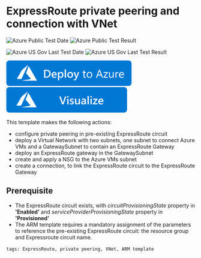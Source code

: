 # ExpressRoute private peering and connection with VNet
![Azure Public Test Date](https://azurequickstartsservice.blob.core.windows.net/badges/101-er-linked-to-vnet/PublicLastTestDate.svg)
![Azure Public Test Result](https://azurequickstartsservice.blob.core.windows.net/badges/101-er-linked-to-vnet/PublicDeployment.svg)

![Azure US Gov Last Test Date](https://azurequickstartsservice.blob.core.windows.net/badges/101-er-linked-to-vnet/FairfaxLastTestDate.svg)
![Azure US Gov Last Test Result](https://azurequickstartsservice.blob.core.windows.net/badges/101-er-linked-to-vnet/FairfaxDeployment.svg)

[![Deploy To Azure](https://raw.githubusercontent.com/Azure/azure-quickstart-templates/master/1-CONTRIBUTION-GUIDE/images/deploytoazure.svg?sanitize=true)](https://portal.azure.com/#create/Microsoft.Template/uri/https%3A%2F%2Fraw.githubusercontent.com%2FAzure%2Fazure-quickstart-templates%2Fmaster%2F101-er-linked-to-vnet%2Fazuredeploy.json)  [![Visualize](https://raw.githubusercontent.com/Azure/azure-quickstart-templates/master/1-CONTRIBUTION-GUIDE/images/visualizebutton.svg?sanitize=true)](http://armviz.io/#/?load=https%3A%2F%2Fraw.githubusercontent.com%2FAzure%2Fazure-quickstart-templates%2Fmaster%2F101-er-linked-to-vnet%2Fazuredeploy.json)


This template makes the following actions:
* configure private peering in pre-existing ExpressRoute circuit
* deploy a Virtual Network with two subnets, one subnet to connect Azure VMs and a GatewaySubnet to contain an ExpressRoute Gateway
* deploy an ExpressRoute gateway in the GatewaySubnet
* create and apply a NSG to the Azure VMs subnet 
* create a connection, to link the ExpressRoute circuit to the ExpressRoute Gateway

## Prerequisite
* The ExpressRoute circuit exists, with *circuitProvisioningState* property in **'Enabled'** and *serviceProviderProvisioningState* property in **'Provisioned'** 
* The ARM template requires a mandatory assignment of the parameters to reference the pre-existing ExpressRoute circuit: the resource group and Expressroute circuit name. 

```
tags: ExpressRoute, private peering, VNet, ARM template
```